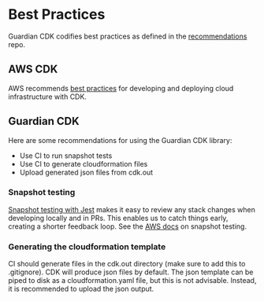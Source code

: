 # Best Practices

Guardian CDK codifies best practices as defined in the [recommendations](https://github.com/guardian/recommendations)
repo.

## AWS CDK
AWS recommends [best practices](https://docs.aws.amazon.com/cdk/v2/guide/best-practices.html) for developing and
deploying cloud infrastructure with CDK.

## Guardian CDK

Here are some recommendations for using the Guardian CDK library:
- Use CI to run snapshot tests
- Use CI to generate cloudformation files
- Upload generated json files from cdk.out

### Snapshot testing
[Snapshot testing with Jest](https://jestjs.io/docs/snapshot-testing) makes it easy to review any stack changes when
developing locally and in PRs. This enables us to catch things early, creating a shorter feedback loop. See the
[AWS docs](https://docs.aws.amazon.com/cdk/v2/guide/testing.html#testing_snapshot) on snapshot testing.

### Generating the cloudformation template
CI should generate files in the cdk.out directory (make sure to add this to .gitignore). CDK will produce json files by
default. The json template can be piped to disk as a cloudformation.yaml file, but this is not advisable. Instead, it is
recommended to upload the json output.
